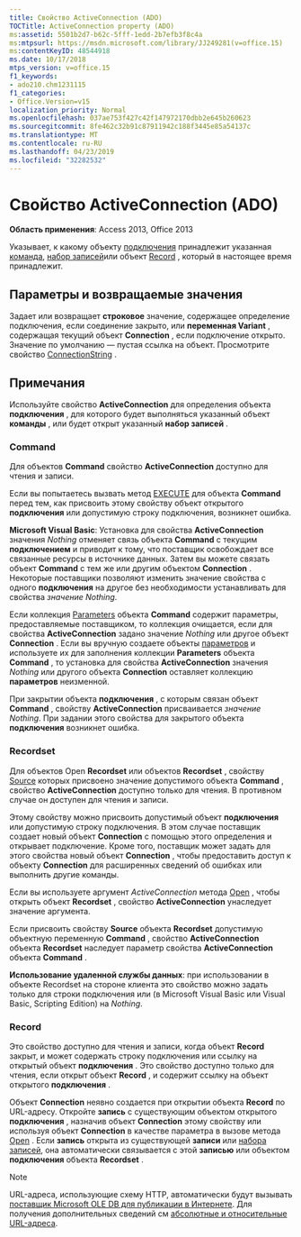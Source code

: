 ```yaml
---
title: Свойство ActiveConnection (ADO)
TOCTitle: ActiveConnection property (ADO)
ms:assetid: 5501b2d7-b62c-5fff-1edd-2b7efb3f8c4a
ms:mtpsurl: https://msdn.microsoft.com/library/JJ249281(v=office.15)
ms:contentKeyID: 48544918
ms.date: 10/17/2018
mtps_version: v=office.15
f1_keywords:
- ado210.chm1231115
f1_categories:
- Office.Version=v15
localization_priority: Normal
ms.openlocfilehash: 037ae753f427c42f147972170dbb2e645b260623
ms.sourcegitcommit: 8fe462c32b91c87911942c188f3445e85a54137c
ms.translationtype: MT
ms.contentlocale: ru-RU
ms.lasthandoff: 04/23/2019
ms.locfileid: "32282532"
---
```

# <a name="activeconnection-property-ado"></a>Свойство ActiveConnection (ADO)

**Область применения**: Access 2013, Office 2013

Указывает, к какому объекту [подключения](connection-object-ado.md) принадлежит указанная [команда](command-object-ado.md), [набор записей](recordset-object-ado.md)или объект [Record](record-object-ado.md) , который в настоящее время принадлежит.

## <a name="settings-and-return-values"></a>Параметры и возвращаемые значения

Задает или возвращает **строковое** значение, содержащее определение подключения, если соединение закрыто, или **переменная Variant** , содержащая текущий объект **Connection** , если подключение открыто. Значение по умолчанию — пустая ссылка на объект. Просмотрите свойство [ConnectionString](connectionstring-property-ado.md) .

## <a name="remarks"></a>Примечания

Используйте свойство **ActiveConnection** для определения объекта **подключения** , для которого будет выполняться указанный объект **команды** , или будет открыт указанный **набор записей** .

### <a name="command"></a>Command

Для объектов **Command** свойство **ActiveConnection** доступно для чтения и записи.

Если вы попытаетесь вызвать метод [EXECUTE](https://docs.microsoft.com/office/vba/access/concepts/miscellaneous/execute-method-ado-command) для объекта **Command** перед тем, как присвоить этому свойству объект открытого **подключения** или допустимую строку подключения, возникнет ошибка.

**Microsoft Visual Basic**: Установка для свойства **ActiveConnection** значения *Nothing* отменяет связь объекта **Command** с текущим **подключением** и приводит к тому, что поставщик освобождает все связанные ресурсы в источнике данных. Затем вы можете связать объект **Command** с тем же или другим объектом **Connection** . Некоторые поставщики позволяют изменить значение свойства с одного **подключения** на другое без необходимости устанавливать для свойства *значение Nothing*.

Если коллекция [Parameters](parameters-collection-ado.md) объекта **Command** содержит параметры, предоставляемые поставщиком, то коллекция очищается, если для свойства **ActiveConnection** задано значение *Nothing* или другое объект **Connection** . Если вы вручную создаете объекты [параметров](parameter-object-ado.md) и используете их для заполнения коллекции **Parameters** объекта **Command** , то установка для свойства **ActiveConnection** значения *Nothing* или другого объекта **Connection** оставляет коллекцию **параметров** неизменной.

При закрытии объекта **подключения** , с которым связан объект **Command** , свойству **ActiveConnection** присваивается *значение Nothing*. При задании этого свойства для закрытого объекта **подключения** возникнет ошибка.

### <a name="recordset"></a>Recordset

Для объектов Open **Recordset** или объектов **Recordset** , свойству [Source](source-property-ado-recordset.md) которых присвоено значение допустимого объекта **Command** , свойство **ActiveConnection** доступно только для чтения. В противном случае он доступен для чтения и записи.

Этому свойству можно присвоить допустимый объект **подключения** или допустимую строку подключения. В этом случае поставщик создает новый объект **Connection** с помощью этого определения и открывает подключение. Кроме того, поставщик может задать для этого свойства новый объект **Connection** , чтобы предоставить доступ к объекту **Connection** для расширенных сведений об ошибках или выполнить другие команды.

Если вы используете аргумент *ActiveConnection* метода [Open](open-method-ado-recordset.md) , чтобы открыть объект **Recordset** , свойство **ActiveConnection** унаследует значение аргумента.

Если присвоить свойству **Source** объекта **Recordset** допустимую объектную переменную **Command** , свойство **ActiveConnection** объекта **Recordset** наследует параметр свойства **ActiveConnection** объекта **Command** .

**Использование удаленной службы данных**: при использовании в объекте Recordset на стороне клиента это свойство можно задать только для строки подключения или (в Microsoft Visual Basic или Visual Basic, Scripting Edition) на *Nothing*.

### <a name="record"></a>Record

Это свойство доступно для чтения и записи, когда объект **Record** закрыт, и может содержать строку подключения или ссылку на открытый объект **подключения** . Это свойство доступно только для чтения, если открыт объект **Record** , и содержит ссылку на объект открытого **подключения** .

Объект **Connection** неявно создается при открытии объекта **Record** по URL-адресу. Откройте **запись** с существующим объектом открытого **подключения** , назначив объект **Connection** этому свойству или используя объект **Connection** в качестве параметра в вызове метода [Open](open-method-ado-record.md) . Если **запись** открыта из существующей **записи** или [набора записей](recordset-object-ado.md), она автоматически связывается с этой **записью** или объектом **подключения** объекта **Recordset** .

> [!NOTE]
> URL-адреса, использующие схему HTTP, автоматически будут вызывать [поставщик Microsoft OLE DB для публикации в Интернете](microsoft-ole-db-provider-for-internet-publishing.md). Для получения дополнительных сведений см [абсолютные и относительные URL-адреса](absolute-and-relative-urls.md).



